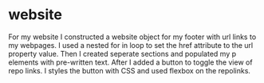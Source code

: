 # website
For my website I constructed a website object for my footer with url links to my webpages. I used a nested for in loop to set the href attribute to the url property value. Then I created seperate sections and populated my p elements with pre-written text. After I added a button to toggle the view of repo links. I styles the button with CSS and used flexbox on the repolinks.